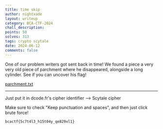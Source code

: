 ```yaml
---
title: time skip
author: nightxade
layout: writeup
category: BCA-CTF-2024
chall_description:
points: 50
solves: 313
tags: crypto scytale
date: 2024-06-12
comments: false
---
```


One of our problem writers got sent back in time! We found a piece a very very old piece of parchment where he disappeared, alongside a long cylinder. See if you can uncover his flag!

[parchment.txt](https://github.com/Nightxade/ctf-writeups/tree/master/assets/CTFs/BCA-CTF-2024/parchment.txt)  

---

Just put it in dcode.fr's cipher identifier --> Scytale cipher  

Make sure to check "Keep punctuation and spaces", and then just click brute force!  

    bcactf{5c7t4l3_h15t04y_qe829xl1}
